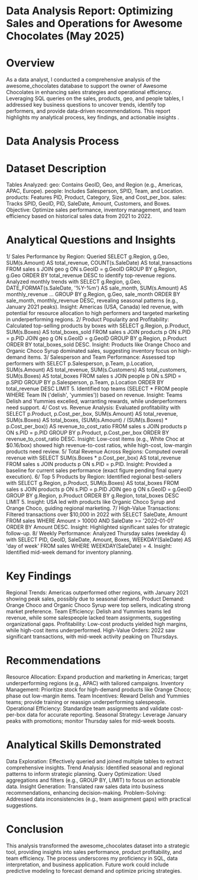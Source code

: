 # Data Analysis Report: Optimizing Sales and Operations for Awesome Chocolates (May 2025)
# Overview
As a data analyst, I conducted a comprehensive analysis of the awesome_chocolates database to support the owner of Awesome Chocolates in enhancing sales strategies and operational efficiency. Leveraging SQL queries on the sales, products, geo, and people tables, I addressed key business questions to uncover trends, identify top performers, and provide data-driven recommendations. This report highlights my analytical process, key findings, and actionable insights .

# Data Analysis Process
# Dataset Description
Tables Analyzed:
geo: Contains GeoID, Geo, and Region (e.g., Americas, APAC, Europe).
people: Includes Salesperson, SPID, Team, and Location.
products: Features PID, Product, Category, Size, and Cost_per_box.
sales: Tracks SPID, GeoID, PID, SaleDate, Amount, Customers, and Boxes.
Objective: Optimize sales performance, inventory management, and team efficiency based on historical sales data from 2021 to 2022.

# Analytical Questions and Insights
 1/ Sales Performance by Region:
Queried SELECT g.Region, g.Geo, SUM(s.Amount) AS total_revenue, COUNT(s.SaleDate) AS total_transactions FROM sales s JOIN geo g ON s.GeoID = g.GeoID GROUP BY g.Region, g.Geo ORDER BY total_revenue DESC to identify top-revenue regions.
Analyzed monthly trends with SELECT g.Region, g.Geo, DATE_FORMAT(s.SaleDate, '%Y-%m') AS sale_month, SUM(s.Amount) AS monthly_revenue ... GROUP BY g.Region, g.Geo, sale_month ORDER BY sale_month, monthly_revenue DESC, revealing seasonal patterns (e.g., January 2021 peaks).
Insight: Americas (USA, Canada) led revenue, with potential for resource allocation to high performers and targeted marketing in underperforming regions.
 2/ Product Popularity and Profitability:
Calculated top-selling products by boxes with SELECT g.Region, p.Product, SUM(s.Boxes) AS total_boxes_sold FROM sales s JOIN products p ON s.PID = p.PID JOIN geo g ON s.GeoID = g.GeoID GROUP BY g.Region, p.Product ORDER BY total_boxes_sold DESC.
Insight: Products like Orange Choco and Organic Choco Syrup dominated sales, suggesting inventory focus on high-demand items.
 3/ Salesperson and Team Performance:
Assessed top performers with SELECT p.Salesperson, p.Team, p.Location, SUM(s.Amount) AS total_revenue, SUM(s.Customers) AS total_customers, SUM(s.Boxes) AS total_boxes FROM sales s JOIN people p ON s.SPID = p.SPID GROUP BY p.Salesperson, p.Team, p.Location ORDER BY total_revenue DESC LIMIT 5.
Identified top teams (SELECT * FROM people WHERE Team IN ('delish', 'yummies')) based on revenue.
Insight: Teams Delish and Yummies excelled, warranting rewards, while underperformers need support.
 4/ Cost vs. Revenue Analysis:
Evaluated profitability with SELECT p.Product, p.Cost_per_box, SUM(s.Amount) AS total_revenue, SUM(s.Boxes) AS total_boxes, (SUM(s.Amount) / (SUM(s.Boxes) * p.Cost_per_box)) AS revenue_to_cost_ratio FROM sales s JOIN products p ON s.PID = p.PID GROUP BY p.Product, p.Cost_per_box ORDER BY revenue_to_cost_ratio DESC.
Insight: Low-cost items (e.g., White Choc at $0.16/box) showed high revenue-to-cost ratios, while high-cost, low-margin products need review.
 5/ Total Revenue Across Regions:
Computed overall revenue with SELECT SUM(s.Boxes * p.Cost_per_box) AS total_revenue FROM sales s JOIN products p ON s.PID = p.PID.
Insight: Provided a baseline for current sales performance (exact figure pending final query execution).
 6/ Top 5 Products by Region:
Identified regional best-sellers with SELECT g.Region, p.Product, SUM(s.Boxes) AS total_boxes FROM sales s JOIN products p ON s.PID = p.PID JOIN geo g ON s.GeoID = g.GeoID GROUP BY g.Region, p.Product ORDER BY g.Region, total_boxes DESC LIMIT 5.
Insight: USA led with products like Organic Choco Syrup and Orange Choco, guiding regional marketing.
 7/ High-Value Transactions:
Filtered transactions over $10,000 in 2022 with SELECT SaleDate, Amount FROM sales WHERE Amount > 10000 AND SaleDate >= '2022-01-01' ORDER BY Amount DESC.
Insight: Highlighted significant sales for strategic follow-up.
 8/ Weekly Performance:
Analyzed Thursday sales (weekday 4) with SELECT PID, GeoID, SaleDate, Amount, Boxes, WEEKDAY(SaleDate) AS 'day of week' FROM sales WHERE WEEKDAY(SaleDate) = 4.
Insight: Identified mid-week demand for inventory planning.

# Key Findings
Regional Trends: Americas outperformed other regions, with January 2021 showing peak sales, possibly due to seasonal demand.
Product Demand: Orange Choco and Organic Choco Syrup were top sellers, indicating strong market preference.
Team Efficiency: Delish and Yummies teams led revenue, while some salespeople lacked team assignments, suggesting organizational gaps.
Profitability: Low-cost products yielded high margins, while high-cost items underperformed.
High-Value Orders: 2022 saw significant transactions, with mid-week activity peaking on Thursdays.
# Recommendations
Resource Allocation: Expand production and marketing in Americas; target underperforming regions (e.g., APAC) with tailored campaigns.
Inventory Management: Prioritize stock for high-demand products like Orange Choco; phase out low-margin items.
Team Incentives: Reward Delish and Yummies teams; provide training or reassign underperforming salespeople.
Operational Efficiency: Standardize team assignments and validate cost-per-box data for accurate reporting.
Seasonal Strategy: Leverage January peaks with promotions; monitor Thursday sales for mid-week boosts.
# Analytical Skills Demonstrated
Data Exploration: Effectively queried and joined multiple tables to extract comprehensive insights.
Trend Analysis: Identified seasonal and regional patterns to inform strategic planning.
Query Optimization: Used aggregations and filters (e.g., GROUP BY, LIMIT) to focus on actionable data.
Insight Generation: Translated raw sales data into business recommendations, enhancing decision-making.
Problem-Solving: Addressed data inconsistencies (e.g., team assignment gaps) with practical suggestions.
# Conclusion
This analysis transformed the awesome_chocolates dataset into a strategic tool, providing insights into sales performance, product profitability, and team efficiency. The process underscores my proficiency in SQL, data interpretation, and business application. Future work could include predictive modeling to forecast demand and optimize pricing strategies.
